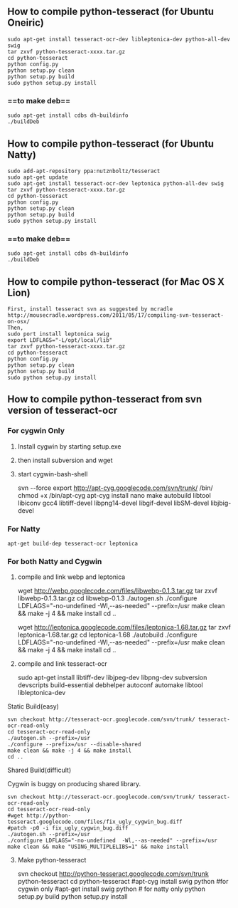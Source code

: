 ## How to compile python-tesseract (for Ubuntu Oneiric)

    sudo apt-get install tesseract-ocr-dev libleptonica-dev python-all-dev swig
    tar zxvf python-tesseract-xxxx.tar.gz
    cd python-tesseract
    python config.py
    python setup.py clean
    python setup.py build
    sudo python setup.py install

### ==to make deb==

    sudo apt-get install cdbs dh-buildinfo
    ./buildDeb

## How to compile python-tesseract (for Ubuntu Natty)

    sudo add-apt-repository ppa:nutznboltz/tesseract
    sudo apt-get update
    sudo apt-get install tesseract-ocr-dev leptonica python-all-dev swig
    tar zxvf python-tesseract-xxxx.tar.gz
    cd python-tesseract
    python config.py
    python setup.py clean
    python setup.py build
    sudo python setup.py install

### ==to make deb==

    sudo apt-get install cdbs dh-buildinfo
    ./buildDeb

## How to compile python-tesseract (for Mac OS X Lion)

    First, install tesseract svn as suggested by mcradle
    http://mousecradle.wordpress.com/2011/05/17/compiling-svn-tesseract-on-osx/
    Then,
    sudo port install leptonica swig
    export LDFLAGS="-L/opt/local/lib"
    tar zxvf python-tesseract-xxxx.tar.gz
    cd python-tesseract
    python config.py
    python setup.py clean
    python setup.py build
    sudo python setup.py install

## How to compile python-tesseract from svn version of tesseract-ocr
### For cygwin Only

1. Install cygwin by starting setup.exe
2. then install subversion and wget
3. start cygwin-bash-shell

    svn --force export http://apt-cyg.googlecode.com/svn/trunk/ /bin/
    chmod +x /bin/apt-cyg
    apt-cyg install nano make autobuild libtool libiconv gcc4 libtiff-devel libpng14-devel libgif-devel libSM-devel libjbig-devel

### For Natty

    apt-get build-dep tesseract-ocr leptonica

### For both Natty and Cygwin

1. compile and link webp and leptonica

    wget http://webp.googlecode.com/files/libwebp-0.1.3.tar.gz
    tar zxvf libwebp-0.1.3.tar.gz
    cd libwebp-0.1.3
    ./autogen.sh
    ./configure LDFLAGS="-no-undefined  -Wl,--as-needed" --prefix=/usr
    make clean && make -j 4 && make install
    cd ..


    wget http://leptonica.googlecode.com/files/leptonica-1.68.tar.gz
    tar zxvf leptonica-1.68.tar.gz
    cd leptonica-1.68
    ./autobuild
    ./configure LDFLAGS="-no-undefined  -Wl,--as-needed" --prefix=/usr
    make clean && make -j 4 && make install
    cd ..

2. compile and link tesseract-ocr

    sudo apt-get install libtiff-dev libjpeg-dev libpng-dev subversion devscripts build-essential debhelper autoconf automake libtool libleptonica-dev

Static Build(easy)

    svn checkout http://tesseract-ocr.googlecode.com/svn/trunk/ tesseract-ocr-read-only
    cd tesseract-ocr-read-only
    ./autogen.sh --prefix=/usr
    ./configure --prefix=/usr --disable-shared
    make clean && make -j 4 && make install
    cd ..

Shared Build(difficult)

Cygwin is buggy on producing shared library.

    svn checkout http://tesseract-ocr.googlecode.com/svn/trunk/ tesseract-ocr-read-only
    cd tesseract-ocr-read-only
    #wget http://python-tesseract.googlecode.com/files/fix_ugly_cygwin_bug.diff
    #patch -p0 -i fix_ugly_cygwin_bug.diff
    ./autogen.sh --prefix=/usr
    ./configure LDFLAGS="-no-undefined  -Wl,--as-needed" --prefix=/usr
    make clean && make "USING_MULTIPLELIBS=1" && make install 

3. Make python-tesseract

    svn checkout http://python-tesseract.googlecode.com/svn/trunk python-tesseract
    cd python-tesseract
    #apt-cyg install swig python #for cygwin only
    #apt-get install swig python # for natty only
    python setup.py build
    python setup.py install
